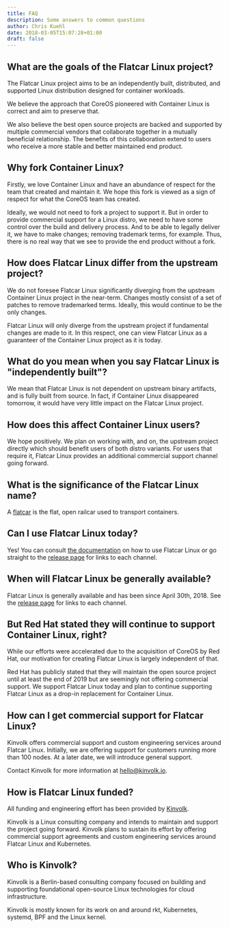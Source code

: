 ```yaml
---
title: FAQ
description: Some answers to common questions
author: Chris Kuehl
date: 2018-03-05T15:07:28+01:00
draft: false
---
```


## What are the goals of the Flatcar Linux project?

The Flatcar Linux project aims to be an independently built, distributed, and supported Linux distribution designed for container workloads.

We believe the approach that CoreOS pioneered with Container Linux is correct and aim to preserve that.

We also believe the best open source projects are backed and supported by multiple commercial vendors that collaborate together in a mutually beneficial relationship.
The benefits of this collaboration extend to users who receive a more stable and better maintained end product.

## Why fork Container Linux?

Firstly, we love Container Linux and have an abundance of respect for the team that created and maintain it.
We hope this fork is viewed as a sign of respect for what the CoreOS team has created.

Ideally, we would not need to fork a project to support it.
But in order to provide commercial support for a Linux distro, we need to have some control over the build and delivery process.
And to be able to legally deliver it, we have to make changes; removing trademark terms, for example.
Thus, there is no real way that we see to provide the end product without a fork.

## How does Flatcar Linux differ from the upstream project?

We do not foresee Flatcar Linux significantly diverging from the upstream Container Linux project in the near-term.
Changes mostly consist of a set of patches to remove trademarked terms. Ideally, this would continue to be the only changes.

Flatcar Linux will only diverge from the upstream project if fundamental changes are made to it.
In this respect, one can view Flatcar Linux as a guaranteer of the Container Linux project as it is today. 

## What do you mean when you say Flatcar Linux is "independently built"?

We mean that Flatcar Linux is not dependent on upstream binary artifacts, and is fully built from source.
In fact, if Container Linux disappeared tomorrow, it would have very little impact on the Flatcar Linux project.

## How does this affect Container Linux users?

We hope positively. We plan on working with, and on, the upstream project directly which should benefit users of both distro variants.
For users that require it, Flatcar Linux provides an additional commercial support channel going forward.

## What is the significance of the Flatcar Linux name?

A [flatcar](https://en.wikipedia.org/wiki/Flatcar) is the flat, open railcar used to transport containers.

## Can I use Flatcar Linux today?

Yes! You can consult [the documentation](https://docs.flatcar-linux.org/) on how to use Flatcar Linux or go straight to the [release page](https://docs.flatcar-linux.org/) for links to each channel.

## When will Flatcar Linux be generally available?

Flatcar Linux is generally available and has been since April 30th, 2018. See the [release page](https://docs.flatcar-linux.org/) for links to each channel.

## But Red Hat stated they will continue to support Container Linux, right?

While our efforts were accelerated due to the acquisition of CoreOS by Red Hat, our motivation for creating Flatcar Linux is largely independent of that.

Red Hat has publicly stated that they will maintain the open source project until at least the end of 2019 but are seemingly not offering commercial support. We support Flatcar Linux today and plan to continue supporting Flatcar Linux as a drop-in replacement for Container Linux.

## How can I get commercial support for Flatcar Linux?

Kinvolk offers commercial support and custom engineering services around Flatcar Linux. Initially, we are offering support for customers running more than 100 nodes. At a later date, we will introduce general support.

Contact Kinvolk for more information at [hello@kinvolk.io](mailto:hello@kinvolk.io).

## How is Flatcar Linux funded?

All funding and engineering effort has been provided by [Kinvolk](https://kinvolk.io).

Kinvolk is a Linux consulting company and intends to maintain and support the project going forward.
Kinvolk plans to sustain its effort by offering commercial support agreements and custom engineering services around Flatcar Linux and Kubernetes.

## Who is Kinvolk?

Kinvolk is a Berlin-based consulting company focused on building and supporting foundational open-source Linux technologies for cloud infrastructure.

Kinvolk is mostly known for its work on and around rkt, Kubernetes, systemd, BPF and the Linux kernel.

